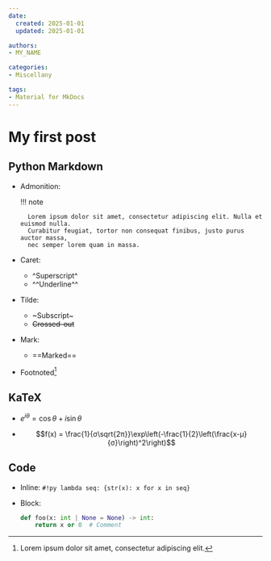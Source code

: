 ```yaml
---
date:
  created: 2025-01-01
  updated: 2025-01-01

authors:
- MY_NAME

categories:
- Miscellany

tags:
- Material for MkDocs
---
```


# My first post

<!-- more -->


## Python Markdown

- Admonition:

    !!! note

        Lorem ipsum dolor sit amet, consectetur adipiscing elit. Nulla et euismod nulla.
        Curabitur feugiat, tortor non consequat finibus, justo purus auctor massa,
        nec semper lorem quam in massa.

- Caret:
    - ^Superscript^
    - ^^Underline^^

- Tilde:
    - ~Subscript~
    - ~~Crossed-out~~

- Mark:
    - ==Marked==

- Footnoted[^1]
  [^1]: Lorem ipsum dolor sit amet, consectetur adipiscing elit.


## KaTeX

- $\displaystyle e^{i\theta} = \cos{\theta} + i\sin{\theta}$

- $$f(x) = \frac{1}{σ\sqrt{2π}}\exp\left(-\frac{1}{2}\left(\frac{x-μ}{σ}\right)^2\right)$$


## Code

- Inline: `#!py lambda seq: {str(x): x for x in seq}`

- Block:
  ```py
  def foo(x: int | None = None) -> int:
      return x or 0  # Comment
  ```
